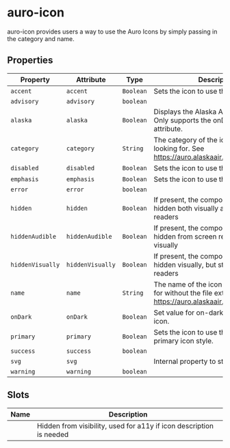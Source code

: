 # auro-icon

auro-icon provides users a way to use the Auro Icons by simply passing in the category and name.

## Properties

| Property         | Attribute        | Type      | Description                                      |
|------------------|------------------|-----------|--------------------------------------------------|
| `accent`         | `accent`         | `Boolean` | Sets the icon to use the accent style.           |
| `advisory`       | `advisory`       | `boolean` |                                                  |
| `alaska`         | `alaska`         | `Boolean` | Displays the Alaska Airlines logo icon. Only supports the onDark style attribute. |
| `category`       | `category`       | `String`  | The category of the icon you are looking for. See https://auro.alaskaair.com/icons/usage. |
| `disabled`       | `disabled`       | `Boolean` | Sets the icon to use the disabled style.         |
| `emphasis`       | `emphasis`       | `Boolean` | Sets the icon to use the emphasis style.         |
| `error`          | `error`          | `boolean` |                                                  |
| `hidden`         | `hidden`         | `Boolean` | If present, the component will be hidden both visually and from screen readers |
| `hiddenAudible`  | `hiddenAudible`  | `Boolean` | If present, the component will be hidden from screen readers, but seen visually |
| `hiddenVisually` | `hiddenVisually` | `Boolean` | If present, the component will be hidden visually, but still read by screen readers |
| `name`           | `name`           | `String`  | The name of the icon you are looking for without the file extension. See https://auro.alaskaair.com/icons/usage. |
| `onDark`         | `onDark`         | `Boolean` | Set value for on-dark version of auro-icon.      |
| `primary`        | `primary`        | `Boolean` | Sets the icon to use the baseline primary icon style. |
| `success`        | `success`        | `boolean` |                                                  |
| `svg`            | `svg`            |           | Internal property to store the svg.              |
| `warning`        | `warning`        | `boolean` |                                                  |

## Slots

| Name | Description                                      |
|------|--------------------------------------------------|
|      | Hidden from visibility, used for a11y if icon description is needed |
